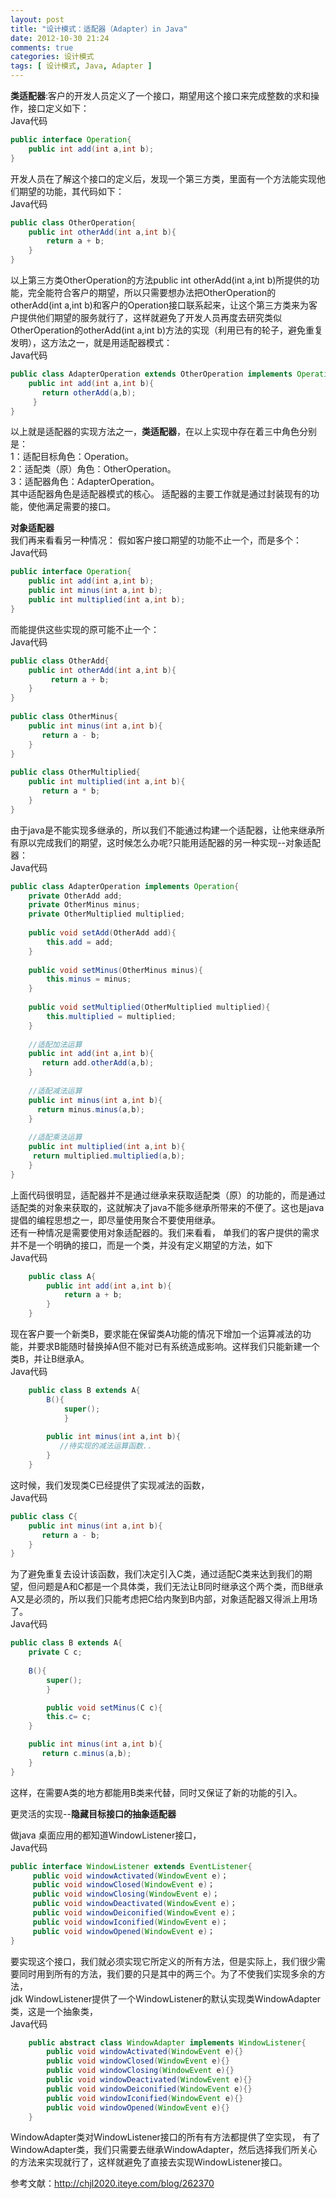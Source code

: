 ```yaml
---
layout: post
title: "设计模式：适配器（Adapter）in Java"
date: 2012-10-30 21:24
comments: true
categories: 设计模式
tags: [ 设计模式, Java, Adapter ]
---
```

**类适配器**:客户的开发人员定义了一个接口，期望用这个接口来完成整数的求和操作，接口定义如下：     
Java代码    

```java
public interface Operation{  
  	public int add(int a,int b);  
}  
```

开发人员在了解这个接口的定义后，发现一个第三方类，里面有一个方法能实现他们期望的功能，其代码如下：    
Java代码    

```java
public class OtherOperation{  
  	public int otherAdd(int a,int b){  
       	return a + b;  
  	}  
}  
```
<!--more-->
以上第三方类OtherOperation的方法public int otherAdd(int a,int b)所提供的功能，完全能符合客户的期望，所以只需要想办法把OtherOperation的otherAdd(int a,int b)和客户的Operation接口联系起来，让这个第三方类来为客户提供他们期望的服务就行了，这样就避免了开发人员再度去研究类似OtherOperation的otherAdd(int a,int b)方法的实现（利用已有的轮子，避免重复发明），这方法之一，就是用适配器模式：   
Java代码  

```java
public class AdapterOperation extends OtherOperation implements Operation{  
  	public int add(int a,int b){  
       return otherAdd(a,b);  
 	 }  
}  
```

以上就是适配器的实现方法之一，**类适配器**，在以上实现中存在着三中角色分别是：    
1：适配目标角色：Operation。  
2：适配类（原）角色：OtherOperation。  
3：适配器角色：AdapterOperation。  
其中适配器角色是适配器模式的核心。 
适配器的主要工作就是通过封装现有的功能，使他满足需要的接口。 

**对象适配器**  
我们再来看看另一种情况： 
假如客户接口期望的功能不止一个，而是多个：   
Java代码   

```java
public interface Operation{  
  	public int add(int a,int b);  
  	public int minus(int a,int b);  
  	public int multiplied(int a,int b);  
}  
```

而能提供这些实现的原可能不止一个：   
Java代码   

```java
public class OtherAdd{  
  	public int otherAdd(int a,int b){  
      	 return a + b;  
  	}  
}  
  
public class OtherMinus{  
  	public int minus(int a,int b){  
       return a - b;  
  	}  
}  
  
public class OtherMultiplied{  
  	public int multiplied(int a,int b){  
       return a * b;  
  	}  
}  
```

由于java是不能实现多继承的，所以我们不能通过构建一个适配器，让他来继承所有原以完成我们的期望，这时候怎么办呢?只能用适配器的另一种实现--对象适配器：  
Java代码   

```java
public class AdapterOperation implements Operation{  
  	private OtherAdd add;  
  	private OtherMinus minus;  
  	private OtherMultiplied multiplied;  
  
  	public void setAdd(OtherAdd add){  
        this.add = add;  
  	}  
  
  	public void setMinus(OtherMinus minus){  
        this.minus = minus;  
  	}  
  
  	public void setMultiplied(OtherMultiplied multiplied){  
        this.multiplied = multiplied;  
  	}  
  
  	//适配加法运算  
  	public int add(int a,int b){  
       return add.otherAdd(a,b);  
  	}  
  
  	//适配减法运算  
  	public int minus(int a,int b){  
      return minus.minus(a,b);  
  	}  
  
  	//适配乘法运算  
 	public int multiplied(int a,int b){  
     return multiplied.multiplied(a,b);  
  	}  
}  
```

上面代码很明显，适配器并不是通过继承来获取适配类（原）的功能的，而是通过适配类的对象来获取的，这就解决了java不能多继承所带来的不便了。这也是java提倡的编程思想之一，即尽量使用聚合不要使用继承。  
还有一种情况是需要使用对象适配器的。我们来看看， 
单我们的客户提供的需求并不是一个明确的接口，而是一个类，并没有定义期望的方法，如下   
Java代码   

```java
	public class A{  
   		public int add(int a,int b){  
      		return a + b;  
   		}  
	}  
```

现在客户要一个新类B，要求能在保留类A功能的情况下增加一个运算减法的功能，并要求B能随时替换掉A但不能对已有系统造成影响。这样我们只能新建一个类B，并让B继承A。 	
Java代码  
```java
	public class B extends A{  
		B(){  
	  		super();  
			}  
	  
		public int minus(int a,int b){  
	       //待实现的减法运算函数..  
		}  
	}  
```
这时候，我们发现类C已经提供了实现减法的函数，		 
Java代码   

```java
public class C{  
	public int minus(int a,int b){  
       return a - b;  
	}  
}  
```

为了避免重复去设计该函数，我们决定引入C类，通过适配C类来达到我们的期望，但问题是A和C都是一个具体类，我们无法让B同时继承这个两个类，而B继承A又是必须的，所以我们只能考虑把C给内聚到B内部，对象适配器又得派上用场了。  
Java代码  	

```java
public class B extends A{  
	private C c;  
  
	B(){  
  		super();  
		}  

		public void setMinus(C c){  
     	this.c= c;  
	}  

	public int minus(int a,int b){  
       return c.minus(a,b);  
	}  
}  
```

这样，在需要A类的地方都能用B类来代替，同时又保证了新的功能的引入。 	

更灵活的实现--**隐藏目标接口的抽象适配器**

做java 桌面应用的都知道WindowListener接口，   
Java代码  

```java
public interface WindowListener extends EventListener{  
	 public void windowActivated(WindowEvent e)；  
	 public void windowClosed(WindowEvent e)；  
	 public void windowClosing(WindowEvent e)；  
	 public void windowDeactivated(WindowEvent e)；  
	 public void windowDeiconified(WindowEvent e)；  
	 public void windowIconified(WindowEvent e)；  
	 public void windowOpened(WindowEvent e)；  
}  
```
要实现这个接口，我们就必须实现它所定义的所有方法，但是实际上，我们很少需要同时用到所有的方法，我们要的只是其中的两三个。为了不使我们实现多余的方法，		 
jdk WindowListener提供了一个WindowListener的默认实现类WindowAdapter类，这是一个抽象类，   
Java代码		
```java
	public abstract class WindowAdapter implements WindowListener{  
 		public void windowActivated(WindowEvent e){}  
 		public void windowClosed(WindowEvent e){}  
 		public void windowClosing(WindowEvent e){}  
 		public void windowDeactivated(WindowEvent e){}  
		public void windowDeiconified(WindowEvent e){}  
 		public void windowIconified(WindowEvent e){}  
 		public void windowOpened(WindowEvent e){}  
	}  
```
WindowAdapter类对WindowListener接口的所有有方法都提供了空实现， 
有了WindowAdapter类，我们只需要去继承WindowAdapter，然后选择我们所关心的方法来实现就行了，这样就避免了直接去实现WindowListener接口。   

参考文献：<http://chjl2020.iteye.com/blog/262370>